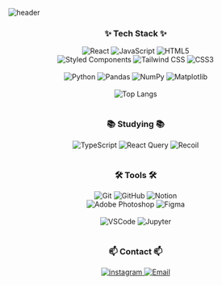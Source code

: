 ![header](https://capsule-render.vercel.app/api?type=waving&color=random&height=300&section=header&text=HELLO%20THERE-nl-I’m%20Suho%20Kim,%20a%20developer%20who%20loves%20climbing.&fontSize=35)



<h3 align="center">✨ Tech Stack ✨</h3>

<div align="center">
  <img src="https://img.shields.io/badge/react-20232a.svg?style=for-the-badge&logo=react&logoColor=61DAFB" alt="React" />
  <img src="https://img.shields.io/badge/javascript-F7DF1E.svg?style=for-the-badge&logo=javascript&logoColor=20232a" alt="JavaScript" />
  <img src="https://img.shields.io/badge/html5-E34F26.svg?style=for-the-badge&logo=html5&logoColor=white" alt="HTML5" />
</div>

<div align="center">
  <img src="https://img.shields.io/badge/styled--components-DB7093?style=for-the-badge&logo=styled-components&logoColor=ffd35b" alt="Styled Components" />
  <img src="https://img.shields.io/badge/tailwindcss-1daabb.svg?style=for-the-badge&logo=tailwind-css&logoColor=white" alt="Tailwind CSS" />
  <img src="https://img.shields.io/badge/css3-1572B6.svg?style=for-the-badge&logo=css3&logoColor=white" alt="CSS3" />
</div>


<br>

<div align="center">
  <img src="https://img.shields.io/badge/python-3670A0?style=for-the-badge&logo=python&logoColor=ffdd54" alt="Python" />
  <img src="https://img.shields.io/badge/pandas-150458.svg?style=for-the-badge&logo=pandas&logoColor=white" alt="Pandas" />
  <img src="https://img.shields.io/badge/numpy-4d77cf.svg?style=for-the-badge&logo=numpy&logoColor=white" alt="NumPy" />
  <img src="https://img.shields.io/badge/Matplotlib-11557c.svg?style=for-the-badge&logo=Matplotlib&logoColor=white" alt="Matplotlib" />
</div>

<br>

<div align="center">
  <img src="https://github-readme-stats.vercel.app/api/top-langs/?username=suhokym&layout=compact" alt="Top Langs">
</div>

<br>

<h3 align="center">📚 Studying 📚</h3>

<div align="center">
  <img src="https://img.shields.io/badge/typescript-007ACC.svg?style=for-the-badge&logo=typescript&logoColor=white" alt="TypeScript" />
  <img src="https://img.shields.io/badge/React%20Query-FF4154?style=for-the-badge&logo=react%20query&logoColor=white" alt="React Query" />
  <img src="https://img.shields.io/badge/Recoil-3578E5?style=for-the-badge&logo=recoil&logoColor=white" alt="Recoil" />
</div>

<br>

<h3 align="center">🛠 Tools 🛠</h3>

<div align="center">
  <img src="https://img.shields.io/badge/git-F05033.svg?style=for-the-badge&logo=git&logoColor=white" alt="Git" />
  <img src="https://img.shields.io/badge/github-181717.svg?style=for-the-badge&logo=github&logoColor=white" alt="GitHub" />
  <img src="https://img.shields.io/badge/Notion-F3F3F3.svg?style=for-the-badge&logo=notion&logoColor=black" alt="Notion" />
</div>

<div align="center">
  <img src="https://img.shields.io/badge/adobe%20photoshop-08253c.svg?style=for-the-badge&logo=adobe%20photoshop&logoColor=37abff" alt="Adobe Photoshop" />
  <img src="https://img.shields.io/badge/figma-F24E1E.svg?style=for-the-badge&logo=figma&logoColor=white" alt="Figma" />
</div>

<br>

<div align="center">
  <img src="https://img.shields.io/badge/VSCode-2C2C32.svg?style=for-the-badge&logo=visual-studio-code&logoColor=22ABF3" alt="VSCode" />
  <img src="https://img.shields.io/badge/jupyter-2C2C32.svg?style=for-the-badge&logo=jupyter&logoColor=F37726" alt="Jupyter" />
</div>



<br>

<h3 align="center">📫 Contact 📫</h3>

<div align="center">
  <a href="[https://velog.io/@oka1313](https://www.instagram.com/protector_kim)">
    <img src="https://img.shields.io/badge/instagram-2C2C32.svg?style=for-the-badge&logo=instagram&logoColor=FF0069" alt="instagram" />
  </a>
  <a href="mailto:suhokym@gmail.com">
    <img src="https://img.shields.io/badge/suhokym@gmail.com-D14836?style=for-the-badge&logo=gmail&logoColor=white" alt="Email" />
  </a>
</div>
